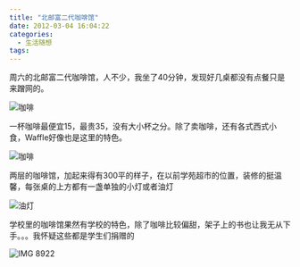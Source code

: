 ```yaml
---
title: "北邮富二代咖啡馆"
date: 2012-03-04 16:04:22
categories:
  - 生活随想
tags:
---
```


周六的北邮富二代咖啡馆，人不少，我坐了40分钟，发现好几桌都没有点餐只是来蹭网的。 

![咖啡](../../../images/2012/IMG_89171.jpg "IMG_8917.jpg") 

一杯咖啡最便宜15，最贵35，没有大小杯之分。除了卖咖啡，还有各式西式小食，Waffle好像也是这里的特色。 

![咖啡](../../../images/2012/IMG_89191.jpg "IMG_8919.jpg") 

两层的咖啡馆，加起来得有300平的样子，在以前学苑超市的位置，装修的挺温馨，每张桌的上方都有一盏单独的小灯或者油灯 

![油灯](../../../images/2012/IMG_89181.jpg "IMG_8918.jpg") 

学校里的咖啡馆果然有学校的特色，除了咖啡比较偏甜，架子上的书也让我无从下手。。。我怀疑这些都是学生们捐赠的 

![IMG 8922](../../../images/2012/IMG_89221.jpg "IMG_8922.jpg")